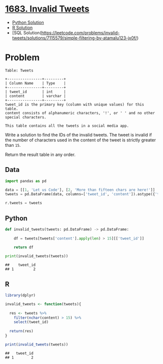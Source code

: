 
# [1683. Invalid Tweets](https://leetcode.com/problems/invalid-tweets/)

- [Python Solution](#python)
- [R Solution](#r)
- [SQL Solution(https://leetcode.com/problems/invalid-tweets/solutions/7115579/simple-filtering-by-atamalu123-jx0f/)

# Problem

    Table: Tweets

    +----------------+---------+
    | Column Name    | Type    |
    +----------------+---------+
    | tweet_id       | int     |
    | content        | varchar |
    +----------------+---------+
    tweet_id is the primary key (column with unique values) for this table.
    content consists of alphanumeric characters, '!', or ' ' and no other special characters.

    This table contains all the tweets in a social media app.

Write a solution to find the IDs of the invalid tweets. The tweet is
invalid if the number of characters used in the content of the tweet is
strictly greater than `15`.

Return the result table in any order.

## Data

``` python
import pandas as pd

data = [[1, 'Let us Code'], [2, 'More than fifteen chars are here!']]
tweets = pd.DataFrame(data, columns=['tweet_id', 'content']).astype({'tweet_id':'Int64', 'content':'object'})

r.tweets = tweets
```

## Python

``` python
def invalid_tweets(tweets: pd.DataFrame) -> pd.DataFrame:
    
    df = tweets[tweets['content'].apply(len) > 15][['tweet_id']]

    return df
  
print(invalid_tweets(tweets))
```

    ##    tweet_id
    ## 1         2

## R

``` r
library(dplyr)

invalid_tweets <- function(tweets){
  
  res <- tweets %>%
    filter(nchar(content) > 15) %>%
    select(tweet_id)
  
  return(res)
}

print(invalid_tweets(tweets))
```

    ##   tweet_id
    ## 1        2

